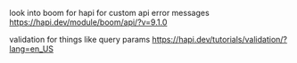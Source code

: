 look into boom for hapi for custom api error messages
https://hapi.dev/module/boom/api/?v=9.1.0

validation for things like query params
https://hapi.dev/tutorials/validation/?lang=en_US